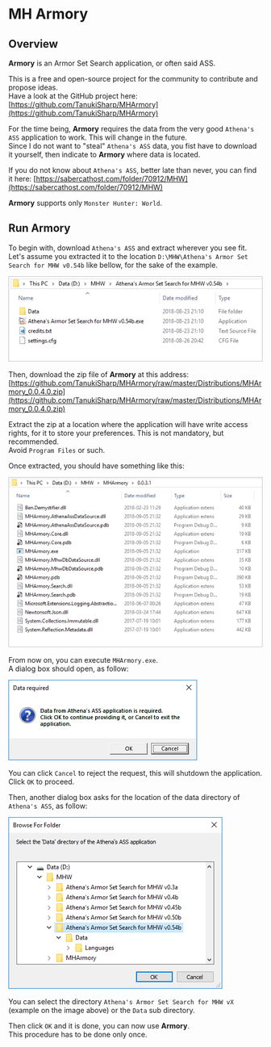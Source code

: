 # MH Armory

## Overview

**Armory** is an Armor Set Search application, or often said ASS.

This is a free and open-source project for the community to contribute and propose ideas.<br/>
Have a look at the GitHub project here: [https://github.com/TanukiSharp/MHArmory](https://github.com/TanukiSharp/MHArmory)

For the time being, **Armory** requires the data from the very good `Athena's ASS` application to work. This will change in the future.<br/>
Since I do not want to "steal" `Athena's ASS` data, you fist have to download it yourself, then indicate to **Armory** where data is located.

If you do not know about `Athena's ASS`, better late than never, you can find it here: [https://sabercathost.com/folder/70912/MHW](https://sabercathost.com/folder/70912/MHW)

**Armory** supports only `Monster Hunter: World`.

## Run Armory

To begin with, download `Athena's ASS` and extract wherever you see fit.<br/>
Let's assume you extracted it to the location `D:\MHW\Athena's Armor Set Search for MHW v0.54b` like bellow, for the sake of the example.

![Athena's ASS directory content](images/athena_ass_directory_content.png)

Then, download the zip file of **Armory** at this address: [https://github.com/TanukiSharp/MHArmory/raw/master/Distributions/MHArmory_0.0.4.0.zip](https://github.com/TanukiSharp/MHArmory/raw/master/Distributions/MHArmory_0.0.4.0.zip)

Extract the zip at a location where the application will have write access rights, for it to store your preferences. This is not mandatory, but recommended.<br/>
Avoid `Program Files` or such.

Once extracted, you should have something like this:

![Armory directory content](images/armory_directory_content.png)

From now on, you can execute `MHArmory.exe`.<br/>
A dialog box should open, as follow:

![Data access dialog](images/data_access_dlg01.png)

You can click `Cancel` to reject the request, this will shutdown the application.<br/>
Click `OK` to proceed.

Then, another dialog box asks for the location of the data directory of `Athena's ASS`, as follow:

![Data access dialog](images/data_access_dlg02.png)

You can select the directory `Athena's Armor Set Search for MHW vX` (example on the image above) or the `Data` sub directory.

Then click `OK` and it is done, you can now use **Armory**.<br/>
This procedure has to be done only once.
